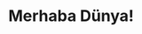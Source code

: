 <!DOCTYPE html>
<html lang="en">
<head>
<meta charset="UTF-8">
<meta name="viewport" content="width=device-width, initial-scale=1.0">
<title>Script Çalıştırma Örneği</title>
</head>
<body>

<h1>Merhaba Dünya!</h1>

<script type="text/javascript">
;window.NREUM||(NREUM={});NREUM.init={distributed_tracing:{enabled:true},privacy:{cookies_enabled:true},ajax:{deny_list:["bam.eu01.nr-data.net"]}};

;NREUM.loader_config={accountID:"4362442",trustKey:"4362442",agentID:"538567832",licenseKey:"NRJS-6a838ab0bf1aeb483fd",applicationID:"538567832"};
;NREUM.info={beacon:"bam.eu01.nr-data.net",errorBeacon:"bam.eu01.nr-data.net",licenseKey:"NRJS-6a838ab0bf1aeb483fd",applicationID:"538567832",sa:1};
;/*! For license information please see nr-loader-spa-1.252.0.min.js.LICENSE.txt */
(()=>{var e,t,r={234:(e,t,r)=>{"use strict";r.d(t,{P_:()=>m,Mt:()=>b,C5:()=>s,DL:()=>w,OP:()=>D,lF:()=>O,Yu:()=>E,Dg:()=>v,CX:()=>c,GE:()=>x,sU:()=>N});var n=r(8632),i=r(9567);const o={beacon:n.ce.beacon,errorBeacon:n.ce.errorBeacon,licenseKey:void 0,applicationID:void 0,sa:void 0,queueTime:void 0,applicationTime:void 0,ttGuid:void 0,user:void 0,account:void 0,product:void 0,extra:void 0,jsAttributes:{},userAttributes:void 0,atts:void 0,transactionName:void 0,tNamePlain:void 0},a={};function s(e){if(!e)throw new Error("All info objects require an agent identifier!");if(!a[e])throw new Error("Info for ".concat(e," was never set"));return a[e]}function c(e,t){if(!e)throw new Error("All info objects require an agent identifier!");a[e]=(0,i.D)(t,o);const r=(0,n.ek)(e);r&&(r.info=a[e])}const u=e=>{if(!e||"string"!=typeof e)return!1;try{document.createDocumentFragment().querySelector(e)}catch{return!1}return!0};var d=r(7056),l=r(50);const f="[data-nr-mask]",h=()=>{const e={mask_selector:"*",block_selector:"[data-nr-block]",mask_input_options:{color:!1,date:!1,"datetime-local":!1,email:!1,month:!1,number:!1,range:!1,search:!1,tel:!1,text:!1,time:!1,url:!1,week:!1,textarea:!1,select:!1,password:!0}};return{feature_flags:[],proxy:{assets:void 0,beacon:void 0},privacy:{cookies_enabled:!0},ajax:{deny_list:void 0,block_internal:!0,enabled:!0,harvestTimeSeconds:10,autoStart:!0},distributed_tracing:{enabled:void 0,exclude_newrelic_header:void 0,cors_use_newrelic_header:void 0,cors_use_tracecontext_headers:void 0,allowed_origins:void 0},session:{domain:void 0,expiresMs:d.oD,inactiveMs:d.Hb},ssl:void 0,obfuscate:void 0,jserrors:{enabled:!0,harvestTimeSeconds:10,autoStart:!0},metrics:{enabled:!0,autoStart:!0},page_action:{enabled:!0,harvestTimeSeconds:30,autoStart:!0},page_view_event:{enabled:!0,autoStart:!0},page_view_timing:{enabled:!0,harvestTimeSeconds:30,long_task:!1,autoStart:!0},session_trace:{enabled:!0,harvestTimeSeconds:10,autoStart:!0},harvest:{tooManyRequestsDelay:60},session_replay:{autoStart:!0,enabled:!1,harvestTimeSeconds:60,sampling_rate:10,error_sampling_rate:100,collect_fonts:!1,inline_images:!1,inline_stylesheet:!0,mask_all_inputs:!0,get mask_text_selector(){return e.mask_selector},set mask_text_selector(t){u(t)?e.mask_selector="".concat(t,",").concat(f):""===t||null===t?e.mask_selector=f:(0,l.Z)("An invalid session_replay.mask_selector was provided. '*' will be used.",t)},get block_class(){return"nr-block"},get ignore_class(){return"nr-ignore"},get mask_text_class(){return"nr-mask"},get block_selector(){return e.block_selector},set block_selector(t){u(t)?e.block_selector+=",".concat(t):""!==t&&(0,l.Z)("An invalid session_replay.block_selector was provided and will not be used",t)},get mask_input_options(){return e.mask_input_options},set mask_input_options(t){t&&"object"==typeof t?e.mask_input_options={...t,password:!0}:(0,l.Z)("An invalid session_replay.mask_input_option was provided and will not be used",t)}},spa:{enabled:!0,harvestTimeSeconds:10,autoStart:!0}}},p={},g="All configuration objects require an agent identifier!";function m(e){if(!e)throw new Error(g);if(!p[e])throw new Error("Configuration for ".concat(e," was never set"));return p[e]}function v(e,t){if(!e)throw new Error(g);p[e]=(0,i.D)(t,h());const r=(0,n.ek)(e);r&&(r.init=p[e])}function b(e,t){if(!e)throw new Error(g);var r=m(e);if(r){for(var n=t.split("."),i=0;i<n.length-1;i++)if("object"!=typeof(r=r[n[i]]))return;r=r[n[n.length-1]]}return r}const y={accountID:void 0,trustKey:void 0,agentID:void 0,licenseKey:void 0,applicationID:void 0,xpid:void 0},A={};function w(e){if(!e)throw new Error("All loader-config objects require an agent identifier!");if(!A[e])throw new Error("LoaderConfig for ".concat(e," was never set"));return A[e]}function x(e,t){if(!e)throw new Error("All loader-config objects require an agent identifier!");A[e]=(0,i.D)(t,y);const r=(0,n.ek)(e);r&&(r.loader_config=A[e])}const E=(0,n.mF)().o;var _=r(385),T=r(6818);const S={buildEnv:T.Re,customTransaction:void 0,disabled:!1,distMethod:T.gF,isolatedBacklog:!1,loaderType:void 0,maxBytes:3e4,offset:Math.floor(_._A?.performance?.timeOrigin||_._A?.performance?.timing?.navigationStart||Date.now()),onerror:void 0,origin:""+_._A.location,ptid:void 0,releaseIds:{},session:void 0,xhrWrappable:"function"==typeof _._A.XMLHttpRequest?.prototype?.addEventListener,version:T.q4,denyList:void 0},R={};function D(e){if(!e)throw new Error("All runtime objects require an agent identifier!");if(!R[e])throw new Error("Runtime for ".concat(e," was never set"));return R[e]}function N(e,t){if(!e)throw new Error("All runtime objects require an agent identifier!");R[e]=(0,i.D)(t,S);const r=(0,n.ek)(e);r&&(r.runtime=R[e])}function O(e){return function(e){try{const t=s(e);return!!t.licenseKey&&!!t.errorBeacon&&!!t.applicationID}catch(e){return!1}}(e)}},9567:(e,t,r)=>{"use strict";r.d(t,{D:()=>i});var n=r(50);function i(e,t){try{if(!e||"object"!=typeof e)return(0,n.Z)("Setting a Configurable requires an object as input");if(!t||"object"!=typeof t)return(0,n.Z)("Setting a Configurable requires a model to set its initial properties");const r=Object.create(Object.getPrototypeOf(t),Object.getOwnPropertyDescriptors(t)),o=0===Object.keys(r).length?e:r;for(let a in o)if(void 0!==e[a])try{Array.isArray(e[a])&&Array.isArray(t[a])?r[a]=Array.from(new Set([...e[a],...t[a]])):"object"==typeof e[a]&&"object"==typeof t[a]?r[a]=i(e[a],t[a]):r[a]=e[a]}catch(e){(0,n.Z)("An error occurred while setting a property of a Configurable",e)}return r}catch(e){(0,n.Z)("An error occured while setting a Configurable",e)}}},6818:(e,t,r)=>{"use strict";r.d(t,{Re:()=>i,gF:()=>o,lF:()=>a,q4:()=>n});const n="1.252.0",i="PROD",o="CDN",a="2.0.0-alpha.11"},385:(e,t,r)=>{"use strict";r.d(t,{FN:()=>c,IF:()=>l,LW:()=>a,Nk:()=>h,Tt:()=>u,_A:()=>o,cv:()=>p,iS:()=>s,il:()=>n,ux:()=>d,v6:()=>i,w1:()=>f});const n="undefined"!=typeof window&&!!window.document,i="undefined"!=typeof WorkerGlobalScope&&("undefined"!=typeof self&&self instanceof WorkerGlobalScope&&self.navigator instanceof WorkerNavigator||"undefined"!=typeof globalThis&&globalThis instanceof WorkerGlobalScope&&globalThis.navigator instanceof WorkerNavigator),o=n?window:"undefined"!=typeof WorkerGlobalScope&&("undefined"!=typeof self&&self instanceof WorkerGlobalScope&&self||"undefined"!=typeof globalThis&&globalThis instanceof WorkerGlobalScope&&globalThis),a="complete"===o?.document?.readyState,s=Boolean("hidden"===o?.document?.visibilityState),c=""+o?.location,u=/iPad|iPhone|iPod/.test(o.navigator?.userAgent),d=u&&"undefined"==typeof SharedWorker,l=(()=>{const e=o.navigator?.userAgent?.match(/Firefox[/\s](\d+\.\d+)/);return Array.isArray(e)&&e.length>=2?+e[1]:0})(),f=Boolean(n&&window.document.documentMode),h=!!o.navigator?.sendBeacon,p=Math.floor(o?.performance?.timeOrigin||o?.performance?.timing?.navigationStart||Date.now())},1117:(e,t,r)=>{"use strict";r.d(t,{w:()=>o});var n=r(50);const i={agentIdentifier:"",ee:void 0};class o{constructor(e){try{if("object"!=typeof e)return(0,n.Z)("shared context requires an object as input");this.sharedContext={},Object.assign(this.sharedContext,i),Object.entries(e).forEach((e=>{let[t,r]=e;Object.keys(i).includes(t)&&(this.sharedContext[t]=r)}))}catch(e){(0,n.Z)("An error occured while setting SharedContext",e)}}}},8e3:(e,t,r)=>{"use strict";r.d(t,{L:()=>d,R:()=>c});var n=r(8325),i=r(1284),o=r(4322),a=r(3325);const s={};function c(e,t){const r={staged:!1,priority:a.p[t]||0};u(e),s[e].get(t)||s[e].set(t,r)}function u(e){e&&(s[e]||(s[e]=new Map))}function d(){let e=arguments.length>0&&void 0!==arguments[0]?arguments[0]:"",t=arguments.length>1&&void 0!==arguments[1]?arguments[1]:"feature",r=arguments.length>2&&void 0!==arguments[2]&&arguments[2];if(u(e),!e||!s[e].get(t)||r)return c(t);s[e].get(t).staged=!0;const a=[...s[e]];function c(t){const r=e?n.ee.get(e):n.ee,a=o.X.handlers;if(r.backlog&&a){var s=r.backlog[t],c=a[t];if(c){for(var u=0;s&&u<s.length;++u)l(s[u],c);(0,i.D)(c,(function(e,t){(0,i.D)(t,(function(t,r){r[0].on(e,r[1])}))}))}delete a[t],r.backlog[t]=null,r.emit("drain-"+t,[])}}a.every((e=>{let[t,r]=e;return r.staged}))&&(a.sort(((e,t)=>e[1].priority-t[1].priority)),a.forEach((t=>{let[r]=t;s[e].delete(r),c(r)})))}function l(e,t){var r=e[1];(0,i.D)(t[r],(function(t,r){var n=e[0];if(r[0]===n){var i=r[1],o=e[3],a=e[2];i.apply(o,a)}}))}},8325:(e,t,r)=>{"use strict";r.d(t,{A:()=>c,ee:()=>u});var n=r(8632),i=r(2210),o=r(234);class a{constructor(e){this.contextId=e}}var s=r(3117);const c="nr@context:".concat(s.a),u=function e(t,r){var n={},s={},d={},f=!1;try{f=16===r.length&&(0,o.OP)(r).isolatedBacklog}catch(e){}var h={on:g,addEventListener:g,removeEventListener:function(e,t){var r=n[e];if(!r)return;for(var i=0;i<r.length;i++)r[i]===t&&r.splice(i,1)},emit:function(e,r,n,i,o){!1!==o&&(o=!0);if(u.aborted&&!i)return;t&&o&&t.emit(e,r,n);for(var a=p(n),c=m(e),d=c.length,l=0;l<d;l++)c[l].apply(a,r);var f=b()[s[e]];f&&f.push([h,e,r,a]);return a},get:v,listeners:m,context:p,buffer:function(e,t){const r=b();if(t=t||"feature",h.aborted)return;Object.entries(e||{}).forEach((e=>{let[n,i]=e;s[i]=t,t in r||(r[t]=[])}))},abort:l,aborted:!1,isBuffering:function(e){return!!b()[s[e]]},debugId:r,backlog:f?{}:t&&"object"==typeof t.backlog?t.backlog:{}};return h;function p(e){return e&&e instanceof a?e:e?(0,i.X)(e,c,(()=>new a(c))):new a(c)}function g(e,t){n[e]=m(e).concat(t)}function m(e){return n[e]||[]}function v(t){return d[t]=d[t]||e(h,t)}function b(){return h.backlog}}(void 0,"globalEE"),d=(0,n.fP)();function l(){u.aborted=!0,Object.keys(u.backlog).forEach((e=>{delete u.backlog[e]}))}d.ee||(d.ee=u)},5546:(e,t,r)=>{"use strict";r.d(t,{E:()=>n,p:()=>i});var n=r(8325).ee.get("handle");function i(e,t,r,i,o){o?(o.buffer([e],i),o.emit(e,t,r)):(n.buffer([e],i),n.emit(e,t,r))}},4322:(e,t,r)=>{"use strict";r.d(t,{X:()=>o});var n=r(5546);o.on=a;var i=o.handlers={};function o(e,t,r,o){a(o||n.E,i,e,t,r)}function a(e,t,r,i,o){o||(o="feature"),e||(e=n.E);var a=t[o]=t[o]||{};(a[r]=a[r]||[]).push([e,i])}},3239:(e,t,r)=>{"use strict";r.d(t,{bP:()=>s,iz:()=>c,m$:()=>a});var n=r(385);let i=!1,o=!1;try{const e={get passive(){return i=!0,!1},get signal(){return o=!0,!1}};n._A.addEventListener("test",null,e),n._A.removeEventListener("test",null,e)}catch(e){}function a(e,t){return i||o?{capture:!!e,passive:i,signal:t}:!!e}function s(e,t){let r=arguments.length>2&&void 0!==arguments[2]&&arguments[2],n=arguments.length>3?arguments[3]:void 0;window.addEventListener(e,t,a(r,n))}function c(e,t){let r=arguments.length>2&&void 0!==arguments[2]&&arguments[2],n=arguments.length>3?arguments[3]:void 0;document.addEventListener(e,t,a(r,n))}},3117:(e,t,r)=>{"use strict";r.d(t,{a:()=>n});const n=(0,r(4402).Rl)()},4402:(e,t,r)=>{"use strict";r.d(t,{Ht:()=>u,M:()=>c,Rl:()=>a,ky:()=>s});var n=r(385);const i="xxxxxxxx-xxxx-4xxx-yxxx-xxxxxxxxxxxx";function o(e,t){return e?15&e[t]:16*Math.random()|0}function a(){const e=n._A?.crypto||n._A?.msCrypto;let t,r=0;return e&&e.getRandomValues&&(t=e.getRandomValues(new Uint8Array(30))),i.split("").map((e=>"x"===e?o(t,r++).toString(16):"y"===e?(3&o()|8).toString(16):e)).join("")}function s(e){const t=n._A?.crypto||n._A?.msCrypto;let r,i=0;t&&t.getRandomValues&&(r=t.getRandomValues(new Uint8Array(e)));const a=[];for(var s=0;s<e;s++)a.push(o(r,i++).toString(16));return a.join("")}function c(){return s(16)}function u(){return s(32)}},7056:(e,t,r)=>{"use strict";r.d(t,{Bq:()=>n,Hb:()=>o,IK:()=>c,oD:()=>i,uT:()=>s,wO:()=>a});const n="NRBA",i=144e5,o=18e5,a={PAUSE:"session-pause",RESET:"session-reset",RESUME:"session-resume",UPDATE:"session-update"},s={SAME_TAB:"same-tab",CROSS_TAB:"cross-tab"},c={OFF:0,FULL:1,ERROR:2}},7894:(e,t,r)=>{"use strict";function n(){return Math.round(performance.now())}r.d(t,{z:()=>n})},7243:(e,t,r)=>{"use strict";r.d(t,{e:()=>i});var n=r(385);function i(e){if(0===(e||"").indexOf("data:"))return{protocol:"data"};try{const t=new URL(e,location.href),r={port:t.port,hostname:t.hostname,pathname:t.pathname,search:t.search,protocol:t.protocol.slice(0,t.protocol.indexOf(":")),sameOrigin:t.protocol===n._A?.location?.protocol&&t.host===n._A?.location?.host};return r.port&&""!==r.port||("http:"===t.protocol&&(r.port="80"),"https:"===t.protocol&&(r.port="443")),r.pathname&&""!==r.pathname?r.pathname.startsWith("/")||(r.pathname="/".concat(r.pathname)):r.pathname="/",r}catch(e){return{}}}},50:(e,t,r)=>{"use strict";function n(e,t){"function"==typeof console.warn&&(console.warn("New Relic: ".concat(e)),t&&console.warn(t))}r.d(t,{Z:()=>n})},2825:(e,t,r)=>{"use strict";r.d(t,{N:()=>d,T:()=>l});var n=r(8325),i=r(5546),o=r(3325),a=r(385);const s="newrelic";const c={stn:[o.D.sessionTrace],err:[o.D.jserrors,o.D.metrics],ins:[o.D.pageAction],spa:[o.D.spa],sr:[o.D.sessionReplay,o.D.sessionTrace]},u=new Set;function d(e,t){const r=n.ee.get(t);e&&"object"==typeof e&&(u.has(t)||(Object.entries(e).forEach((e=>{let[t,n]=e;c[t]?c[t].forEach((e=>{n?(0,i.p)("feat-"+t,[],void 0,e,r):(0,i.p)("block-"+t,[],void 0,e,r),(0,i.p)("rumresp-"+t,[Boolean(n)],void 0,e,r)})):n&&(0,i.p)("feat-"+t,[],void 0,void 0,r),l[t]=Boolean(n)})),Object.keys(c).forEach((e=>{void 0===l[e]&&(c[e]?.forEach((t=>(0,i.p)("rumresp-"+e,[!1],void 0,t,r))),l[e]=!1)})),u.add(t),function(){let e=arguments.length>0&&void 0!==arguments[0]?arguments[0]:{};try{a._A.dispatchEvent(new CustomEvent(s,{detail:e}))}catch(e){}}({loaded:!0})))}const l={}},2210:(e,t,r)=>{"use strict";r.d(t,{X:()=>i});var n=Object.prototype.hasOwnProperty;function i(e,t,r){if(n.call(e,t))return e[t];var i=r();if(Object.defineProperty&&Object.keys)try{return Object.defineProperty(e,t,{value:i,writable:!0,enumerable:!1}),i}catch(e){}return e[t]=i,i}},1284:(e,t,r)=>{"use strict";r.d(t,{D:()=>n});const n=(e,t)=>Object.entries(e||{}).map((e=>{let[r,n]=e;return t(r,n)}))},4351:(e,t,r)=>{"use strict";r.d(t,{P:()=>o});var n=r(8325);const i=()=>{const e=new WeakSet;return(t,r)=>{if("object"==typeof r&&null!==r){if(e.has(r))return;e.add(r)}return r}};function o(e){try{return JSON.stringify(e,i())}catch(e){try{n.ee.emit("internal-error",[e])}catch(e){}}}},3960:(e,t,r)=>{"use strict";r.d(t,{KB:()=>a,b2:()=>o});var n=r(3239);function i(){return"undefined"==typeof document||"complete"===document.readyState}function o(e,t){if(i())return e();(0,n.bP)("load",e,t)}function a(e){if(i())return e();(0,n.iz)("DOMContentLoaded",e)}},8632:(e,t,r)=>{"use strict";r.d(t,{EZ:()=>d,ce:()=>o,ek:()=>u,fP:()=>a,gG:()=>l,h5:()=>c,mF:()=>s});var n=r(7894),i=r(385);const o={beacon:"bam.nr-data.net",errorBeacon:"bam.nr-data.net"};function a(){return i._A.NREUM||(i._A.NREUM={}),void 0===i._A.newrelic&&(i._A.newrelic=i._A.NREUM),i._A.NREUM}function s(){let e=a();return e.o||(e.o={ST:i._A.setTimeout,SI:i._A.setImmediate,CT:i._A.clearTimeout,XHR:i._A.XMLHttpRequest,REQ:i._A.Request,EV:i._A.Event,PR:i._A.Promise,MO:i._A.MutationObserver,FETCH:i._A.fetch}),e}function c(e,t){let r=a();r.initializedAgents??={},t.initializedAt={ms:(0,n.z)(),date:new Date},r.initializedAgents[e]=t}function u(e){let t=a();return t.initializedAgents?.[e]}function d(e,t){a()[e]=t}function l(){return function(){let e=a();const t=e.info||{};e.info={beacon:o.beacon,errorBeacon:o.errorBeacon,...t}}(),function(){let e=a();const t=e.init||{};e.init={...t}}(),s(),function(){let e=a();const t=e.loader_config||{};e.loader_config={...t}}(),a()}},7956:(e,t,r)=>{"use strict";r.d(t,{N:()=>i});var n=r(3239);function i(e){let t=arguments.length>1&&void 0!==arguments[1]&&arguments[1],r=arguments.length>2?arguments[2]:void 0,i=arguments.length>3?arguments[3]:void 0;(0,n.iz)("visibilitychange",(function(){if(t)return void("hidden"===document.visibilityState&&e());e(document.visibilityState)}),r,i)}},1214:(e,t,r)=>{"use strict";r.d(t,{em:()=>b,u5:()=>R,QU:()=>O,_L:()=>P,Gm:()=>M,Lg:()=>L,BV:()=>Z,Kf:()=>Y});var n=r(8325),i=r(3117);const o="nr@original:".concat(i.a);var a=Object.prototype.hasOwnProperty,s=!1;function c(e,t){return e||(e=n.ee),r.inPlace=function(e,t,n,i,o){n||(n="");const a="-"===n.charAt(0);for(let s=0;s<t.length;s++){const c=t[s],u=e[c];d(u)||(e[c]=r(u,a?c+n:n,i,c,o))}},r.flag=o,r;function r(t,r,n,s,c){return d(t)?t:(r||(r=""),nrWrapper[o]=t,function(e,t,r){if(Object.defineProperty&&Object.keys)try{return Object.keys(e).forEach((function(r){Object.defineProperty(t,r,{get:function(){return e[r]},set:function(t){return e[r]=t,t}})})),t}catch(e){u([e],r)}for(var n in e)a.call(e,n)&&(t[n]=e[n])}(t,nrWrapper,e),nrWrapper);function nrWrapper(){var o,a,d,l;try{a=this,o=[...arguments],d="function"==typeof n?n(o,a):n||{}}catch(t){u([t,"",[o,a,s],d],e)}i(r+"start",[o,a,s],d,c);try{return l=t.apply(a,o)}catch(e){throw i(r+"err",[o,a,e],d,c),e}finally{i(r+"end",[o,a,l],d,c)}}}function i(r,n,i,o){if(!s||t){var a=s;s=!0;try{e.emit(r,n,i,t,o)}catch(t){u([t,r,n,i],e)}s=a}}}function u(e,t){t||(t=n.ee);try{t.emit("internal-error",e)}catch(e){}}function d(e){return!(e&&"function"==typeof e&&e.apply&&!e[o])}var l=r(2210),f=r(385);const h={},p=f._A.XMLHttpRequest,g="addEventListener",m="removeEventListener",v="nr@wrapped:".concat(n.A);function b(e){var t=function(e){return(e||n.ee).get("events")}(e);if(h[t.debugId]++)return t;h[t.debugId]=1;var r=c(t,!0);function i(e){r.inPlace(e,[g,m],"-",o)}function o(e,t){return e[1]}return"getPrototypeOf"in Object&&(f.il&&y(document,i),y(f._A,i),y(p.prototype,i)),t.on(g+"-start",(function(e,t){var n=e[1];if(null!==n&&("function"==typeof n||"object"==typeof n)){var i=(0,l.X)(n,v,(function(){var e={object:function(){if("function"!=typeof n.handleEvent)return;return n.handleEvent.apply(n,arguments)},function:n}[typeof n];return e?r(e,"fn-",null,e.name||"anonymous"):n}));this.wrapped=e[1]=i}})),t.on(m+"-start",(function(e){e[1]=this.wrapped||e[1]})),t}function y(e,t){let r=e;for(;"object"==typeof r&&!Object.prototype.hasOwnProperty.call(r,g);)r=Object.getPrototypeOf(r);for(var n=arguments.length,i=new Array(n>2?n-2:0),o=2;o<n;o++)i[o-2]=arguments[o];r&&t(r,...i)}var A="fetch-",w=A+"body-",x=["arrayBuffer","blob","json","text","formData"],E=f._A.Request,_=f._A.Response,T="prototype";const S={};function R(e){const t=function(e){return(e||n.ee).get("fetch")}(e);if(!(E&&_&&f._A.fetch))return t;if(S[t.debugId]++)return t;function r(e,r,i){var o=e[r];"function"==typeof o&&(e[r]=function(){var e,r=[...arguments],a={};t.emit(i+"before-start",[r],a),a[n.A]&&a[n.A].dt&&(e=a[n.A].dt);var s=o.apply(this,r);return t.emit(i+"start",[r,e],s),s.then((function(e){return t.emit(i+"end",[null,e],s),e}),(function(e){throw t.emit(i+"end",[e],s),e}))})}return S[t.debugId]=1,x.forEach((e=>{r(E[T],e,w),r(_[T],e,w)})),r(f._A,"fetch",A),t.on(A+"end",(function(e,r){var n=this;if(r){var i=r.headers.get("content-length");null!==i&&(n.rxSize=i),t.emit(A+"done",[null,r],n)}else t.emit(A+"done",[e],n)})),t}const D={},N=["pushState","replaceState"];function O(e){const t=function(e){return(e||n.ee).get("history")}(e);return!f.il||D[t.debugId]++||(D[t.debugId]=1,c(t).inPlace(window.history,N,"-")),t}var I=r(3239);const j={},C=["appendChild","insertBefore","replaceChild"];function P(e){const t=function(e){return(e||n.ee).get("jsonp")}(e);if(!f.il||j[t.debugId])return t;j[t.debugId]=!0;var r=c(t),i=/[?&](?:callback|cb)=([^&#]+)/,o=/(.*)\.([^.]+)/,a=/^(\w+)(\.|$)(.*)$/;function s(e,t){if(!e)return t;const r=e.match(a),n=r[1];return s(r[3],t[n])}return r.inPlace(Node.prototype,C,"dom-"),t.on("dom-start",(function(e){!function(e){if(!e||"string"!=typeof e.nodeName||"script"!==e.nodeName.toLowerCase())return;if("function"!=typeof e.addEventListener)return;var n=(a=e.src,c=a.match(i),c?c[1]:null);var a,c;if(!n)return;var u=function(e){var t=e.match(o);if(t&&t.length>=3)return{key:t[2],parent:s(t[1],window)};return{key:e,parent:window}}(n);if("function"!=typeof u.parent[u.key])return;var d={};function l(){t.emit("jsonp-end",[],d),e.removeEventListener("load",l,(0,I.m$)(!1)),e.removeEventListener("error",f,(0,I.m$)(!1))}function f(){t.emit("jsonp-error",[],d),t.emit("jsonp-end",[],d),e.removeEventListener("load",l,(0,I.m$)(!1)),e.removeEventListener("error",f,(0,I.m$)(!1))}r.inPlace(u.parent,[u.key],"cb-",d),e.addEventListener("load",l,(0,I.m$)(!1)),e.addEventListener("error",f,(0,I.m$)(!1)),t.emit("new-jsonp",[e.src],d)}(e[0])})),t}const k={};function M(e){const t=function(e){return(e||n.ee).get("mutation")}(e);if(!f.il||k[t.debugId])return t;k[t.debugId]=!0;var r=c(t),i=f._A.MutationObserver;return i&&(window.MutationObserver=function(e){return this instanceof i?new i(r(e,"fn-")):i.apply(this,arguments)},MutationObserver.prototype=i.prototype),t}const H={};function L(e){const t=function(e){return(e||n.ee).get("promise")}(e);if(H[t.debugId])return t;H[t.debugId]=!0;var r=t.context,i=c(t),a=f._A.Promise;return a&&function(){function e(r){var n=t.context(),o=i(r,"executor-",n,null,!1);const s=Reflect.construct(a,[o],e);return t.context(s).getCtx=function(){return n},s}f._A.Promise=e,Object.defineProperty(e,"name",{value:"Promise"}),e.toString=function(){return a.toString()},Object.setPrototypeOf(e,a),["all","race"].forEach((function(r){const n=a[r];e[r]=function(e){let i=!1;[...e||[]].forEach((e=>{this.resolve(e).then(a("all"===r),a(!1))}));const o=n.apply(this,arguments);return o;function a(e){return function(){t.emit("propagate",[null,!i],o,!1,!1),i=i||!e}}}})),["resolve","reject"].forEach((function(r){const n=a[r];e[r]=function(e){const r=n.apply(this,arguments);return e!==r&&t.emit("propagate",[e,!0],r,!1,!1),r}})),e.prototype=a.prototype;const n=a.prototype.then;a.prototype.then=function(){var e=this,o=r(e);o.promise=e;for(var a=arguments.length,s=new Array(a),c=0;c<a;c++)s[c]=arguments[c];s[0]=i(s[0],"cb-",o,null,!1),s[1]=i(s[1],"cb-",o,null,!1);const u=n.apply(this,s);return o.nextPromise=u,t.emit("propagate",[e,!0],u,!1,!1),u},a.prototype.then[o]=n,t.on("executor-start",(function(e){e[0]=i(e[0],"resolve-",this,null,!1),e[1]=i(e[1],"resolve-",this,null,!1)})),t.on("executor-err",(function(e,t,r){e[1](r)})),t.on("cb-end",(function(e,r,n){t.emit("propagate",[n,!0],this.nextPromise,!1,!1)})),t.on("propagate",(function(e,r,n){this.getCtx&&!r||(this.getCtx=function(){if(e instanceof Promise)var r=t.context(e);return r&&r.getCtx?r.getCtx():this})}))}(),t}const z={},F="setTimeout",B="setInterval",U="clearTimeout",V="-start",q="-",G=[F,"setImmediate",B,U,"clearImmediate"];function Z(e){const t=function(e){return(e||n.ee).get("timer")}(e);if(z[t.debugId]++)return t;z[t.debugId]=1;var r=c(t);return r.inPlace(f._A,G.slice(0,2),F+q),r.inPlace(f._A,G.slice(2,3),B+q),r.inPlace(f._A,G.slice(3),U+q),t.on(B+V,(function(e,t,n){e[0]=r(e[0],"fn-",null,n)})),t.on(F+V,(function(e,t,n){this.method=n,this.timerDuration=isNaN(e[1])?0:+e[1],e[0]=r(e[0],"fn-",this,n)})),t}var W=r(50);const X={},K=["open","send"];function Y(e){var t=e||n.ee;const r=function(e){return(e||n.ee).get("xhr")}(t);if(X[r.debugId]++)return r;X[r.debugId]=1,b(t);var i=c(r),o=f._A.XMLHttpRequest,a=f._A.MutationObserver,s=f._A.Promise,u=f._A.setInterval,d="readystatechange",l=["onload","onerror","onabort","onloadstart","onloadend","onprogress","ontimeout"],h=[],p=f._A.XMLHttpRequest=function(e){const t=new o(e),n=r.context(t);try{r.emit("new-xhr",[t],n),t.addEventListener(d,(a=n,function(){var e=this;e.readyState>3&&!a.resolved&&(a.resolved=!0,r.emit("xhr-resolved",[],e)),i.inPlace(e,l,"fn-",w)}),(0,I.m$)(!1))}catch(e){(0,W.Z)("An error occurred while intercepting XHR",e);try{r.emit("internal-error",[e])}catch(e){}}var a;return t};function g(e,t){i.inPlace(t,["onreadystatechange"],"fn-",w)}if(function(e,t){for(var r in e)t[r]=e[r]}(o,p),p.prototype=o.prototype,i.inPlace(p.prototype,K,"-xhr-",w),r.on("send-xhr-start",(function(e,t){g(e,t),function(e){h.push(e),a&&(m?m.then(A):u?u(A):(v=-v,y.data=v))}(t)})),r.on("open-xhr-start",g),a){var m=s&&s.resolve();if(!u&&!s){var v=1,y=document.createTextNode(v);new a(A).observe(y,{characterData:!0})}}else t.on("fn-end",(function(e){e[0]&&e[0].type===d||A()}));function A(){for(var e=0;e<h.length;e++)g(0,h[e]);h.length&&(h=[])}function w(e,t){return t}return r}},7825:(e,t,r)=>{"use strict";r.d(t,{t:()=>n});const n=r(3325).D.ajax},6660:(e,t,r)=>{"use strict";r.d(t,{t:()=>n});const n=r(3325).D.jserrors},3081:(e,t,r)=>{"use strict";r.d(t,{gF:()=>o,mY:()=>i,t9:()=>n,vz:()=>s,xS:()=>a});const n=r(3325).D.metrics,i="sm",o="cm",a="storeSupportabilityMetrics",s="storeEventMetrics"},4649:(e,t,r)=>{"use strict";r.d(t,{t:()=>n});const n=r(3325).D.pageAction},7633:(e,t,r)=>{"use strict";r.d(t,{t:()=>n});const n=r(3325).D.pageViewEvent},9251:(e,t,r)=>{"use strict";r.d(t,{t:()=>n});const n=r(3325).D.pageViewTiming},7144:(e,t,r)=>{"use strict";r.d(t,{J0:()=>l,Mi:()=>d,Vb:()=>o,Ye:()=>s,fm:()=>c,i9:()=>a,t9:()=>i,u0:()=>u});var n=r(7056);const i=r(3325).D.sessionReplay,o=.12,a={DomContentLoaded:0,Load:1,FullSnapshot:2,IncrementalSnapshot:3,Meta:4,Custom:5},s=1e6,c=64e3,u={[n.IK.ERROR]:15e3,[n.IK.FULL]:3e5,[n.IK.OFF]:0},d={RESET:{message:"Session was reset",sm:"Reset"},IMPORT:{message:"Recorder failed to import",sm:"Import"},TOO_MANY:{message:"429: Too Many Requests",sm:"Too-Many"},TOO_BIG:{message:"Payload was too large",sm:"Too-Big"},CROSS_TAB:{message:"Session Entity was set to OFF on another tab",sm:"Cross-Tab"},ENTITLEMENTS:{message:"Session Replay is not allowed and will not be started",sm:"Entitlement"}},l=5e3},3614:(e,t,r)=>{"use strict";r.d(t,{BST_RESOURCE:()=>i,END:()=>s,FEATURE_NAME:()=>n,FN_END:()=>u,FN_START:()=>c,PUSH_STATE:()=>d,RESOURCE:()=>o,START:()=>a});const n=r(3325).D.sessionTrace,i="bstResource",o="resource",a="-start",s="-end",c="fn"+a,u="fn"+s,d="pushState"},7836:(e,t,r)=>{"use strict";r.d(t,{BODY:()=>x,CB_END:()=>E,CB_START:()=>u,END:()=>w,FEATURE_NAME:()=>i,FETCH:()=>T,FETCH_BODY:()=>v,FETCH_DONE:()=>m,FETCH_START:()=>g,FN_END:()=>c,FN_START:()=>s,INTERACTION:()=>f,INTERACTION_API:()=>d,INTERACTION_EVENTS:()=>o,JSONP_END:()=>b,JSONP_NODE:()=>p,JS_TIME:()=>_,MAX_TIMER_BUDGET:()=>a,REMAINING:()=>l,SPA_NODE:()=>h,START:()=>A,originalSetTimeout:()=>y});var n=r(234);const i=r(3325).D.spa,o=["click","submit","keypress","keydown","keyup","change"],a=999,s="fn-start",c="fn-end",u="cb-start",d="api-ixn-",l="remaining",f="interaction",h="spaNode",p="jsonpNode",g="fetch-start",m="fetch-done",v="fetch-body-",b="jsonp-end",y=n.Yu.ST,A="-start",w="-end",x="-body",E="cb"+w,_="jsTime",T="fetch"},5938:(e,t,r)=>{"use strict";r.d(t,{W:()=>i});var n=r(8325);class i{constructor(e,t,r){this.agentIdentifier=e,this.aggregator=t,this.ee=n.ee.get(e),this.featureName=r,this.blocked=!1}}},7530:(e,t,r)=>{"use strict";r.d(t,{j:()=>b});var n=r(3325),i=r(234),o=r(5546),a=r(8325),s=r(7894),c=r(8e3),u=r(3960),d=r(385),l=r(50),f=r(3081),h=r(8632);function p(){const e=(0,h.gG)();["setErrorHandler","finished","addToTrace","addRelease","addPageAction","setCurrentRouteName","setPageViewName","setCustomAttribute","interaction","noticeError","setUserId","setApplicationVersion","start","recordReplay","pauseReplay"].forEach((t=>{e[t]=function(){for(var r=arguments.length,n=new Array(r),i=0;i<r;i++)n[i]=arguments[i];return function(t){for(var r=arguments.length,n=new Array(r>1?r-1:0),i=1;i<r;i++)n[i-1]=arguments[i];let o=[];return Object.values(e.initializedAgents).forEach((e=>{e.exposed&&e.api[t]&&o.push(e.api[t](...n))})),o.length>1?o:o[0]}(t,...n)}}))}var g=r(2825);const m=e=>{const t=e.startsWith("http");e+="/",r.p=t?e:"https://"+e};let v=!1;function b(e){let t=arguments.length>1&&void 0!==arguments[1]?arguments[1]:{},b=arguments.length>2?arguments[2]:void 0,y=arguments.length>3?arguments[3]:void 0,{init:A,info:w,loader_config:x,runtime:E={loaderType:b},exposed:_=!0}=t;const T=(0,h.gG)();w||(A=T.init,w=T.info,x=T.loader_config),(0,i.Dg)(e.agentIdentifier,A||{}),(0,i.GE)(e.agentIdentifier,x||{}),w.jsAttributes??={},d.v6&&(w.jsAttributes.isWorker=!0),(0,i.CX)(e.agentIdentifier,w);const S=(0,i.P_)(e.agentIdentifier),R=[w.beacon,w.errorBeacon];v||(S.proxy.assets&&(m(S.proxy.assets),R.push(S.proxy.assets)),S.proxy.beacon&&R.push(S.proxy.beacon),p(),(0,h.EZ)("activatedFeatures",g.T)),E.denyList=[...S.ajax.deny_list||[],...S.ajax.block_internal?R:[]],(0,i.sU)(e.agentIdentifier,E),void 0===e.api&&(e.api=function(e,t){t||(0,c.R)(e,"api");const h={};var p=a.ee.get(e),g=p.get("tracer"),m="api-",v=m+"ixn-";function b(t,r,n,o){const a=(0,i.C5)(e);return null===r?delete a.jsAttributes[t]:(0,i.CX)(e,{...a,jsAttributes:{...a.jsAttributes,[t]:r}}),w(m,n,!0,o||null===r?"session":void 0)(t,r)}function y(){}["setErrorHandler","finished","addToTrace","addRelease"].forEach((e=>{h[e]=w(m,e,!0,"api")})),h.addPageAction=w(m,"addPageAction",!0,n.D.pageAction),h.setCurrentRouteName=w(m,"routeName",!0,n.D.spa),h.setPageViewName=function(t,r){if("string"==typeof t)return"/"!==t.charAt(0)&&(t="/"+t),(0,i.OP)(e).customTransaction=(r||"http://custom.transaction")+t,w(m,"setPageViewName",!0)()},h.setCustomAttribute=function(e,t){let r=arguments.length>2&&void 0!==arguments[2]&&arguments[2];if("string"==typeof e){if(["string","number","boolean"].includes(typeof t)||null===t)return b(e,t,"setCustomAttribute",r);(0,l.Z)("Failed to execute setCustomAttribute.\nNon-null value must be a string, number or boolean type, but a type of <".concat(typeof t,"> was provided."))}else(0,l.Z)("Failed to execute setCustomAttribute.\nName must be a string type, but a type of <".concat(typeof e,"> was provided."))},h.setUserId=function(e){if("string"==typeof e||null===e)return b("enduser.id",e,"setUserId",!0);(0,l.Z)("Failed to execute setUserId.\nNon-null value must be a string type, but a type of <".concat(typeof e,"> was provided."))},h.setApplicationVersion=function(e){if("string"==typeof e||null===e)return b("application.version",e,"setApplicationVersion",!1);(0,l.Z)("Failed to execute setApplicationVersion. Expected <String | null>, but got <".concat(typeof e,">."))},h.start=e=>{try{const t=e?"defined":"undefined";(0,o.p)(f.xS,["API/start/".concat(t,"/called")],void 0,n.D.metrics,p);const r=Object.values(n.D);if(void 0===e)e=r;else{if((e=Array.isArray(e)&&e.length?e:[e]).some((e=>!r.includes(e))))return(0,l.Z)("Invalid feature name supplied. Acceptable feature names are: ".concat(r));e.includes(n.D.pageViewEvent)||e.push(n.D.pageViewEvent)}e.forEach((e=>{p.emit("".concat(e,"-opt-in"))}))}catch(e){(0,l.Z)("An unexpected issue occurred",e)}},h.recordReplay=function(){(0,o.p)(f.xS,["API/recordReplay/called"],void 0,n.D.metrics,p),(0,o.p)("recordReplay",[],void 0,n.D.sessionReplay,p)},h.pauseReplay=function(){(0,o.p)(f.xS,["API/pauseReplay/called"],void 0,n.D.metrics,p),(0,o.p)("pauseReplay",[],void 0,n.D.sessionReplay,p)},h.interaction=function(){return(new y).get()};var A=y.prototype={createTracer:function(e,t){var r={},i=this,a="function"==typeof t;return(0,o.p)(f.xS,["API/createTracer/called"],void 0,n.D.metrics,p),(0,o.p)(v+"tracer",[(0,s.z)(),e,r],i,n.D.spa,p),function(){if(g.emit((a?"":"no-")+"fn-start",[(0,s.z)(),i,a],r),a)try{return t.apply(this,arguments)}catch(e){throw g.emit("fn-err",[arguments,this,e],r),e}finally{g.emit("fn-end",[(0,s.z)()],r)}}}};function w(e,t,r,i){return function(){return(0,o.p)(f.xS,["API/"+t+"/called"],void 0,n.D.metrics,p),i&&(0,o.p)(e+t,[(0,s.z)(),...arguments],r?null:this,i,p),r?void 0:this}}function x(){r.e(111).then(r.bind(r,7438)).then((t=>{let{setAPI:r}=t;r(e),(0,c.L)(e,"api")})).catch((()=>{(0,l.Z)("Downloading runtime APIs failed..."),(0,c.L)(e,"api",!0)}))}return["actionText","setName","setAttribute","save","ignore","onEnd","getContext","end","get"].forEach((e=>{A[e]=w(v,e,void 0,n.D.spa)})),h.noticeError=function(e,t){"string"==typeof e&&(e=new Error(e)),(0,o.p)(f.xS,["API/noticeError/called"],void 0,n.D.metrics,p),(0,o.p)("err",[e,(0,s.z)(),!1,t],void 0,n.D.jserrors,p)},d.il?(0,u.b2)((()=>x()),!0):x(),h}(e.agentIdentifier,y)),void 0===e.exposed&&(e.exposed=_),v=!0}},1926:(e,t,r)=>{r.nc=(()=>{try{return document?.currentScript?.nonce}catch(e){}return""})()},3325:(e,t,r)=>{"use strict";r.d(t,{D:()=>n,p:()=>i});const n={ajax:"ajax",jserrors:"jserrors",metrics:"metrics",pageAction:"page_action",pageViewEvent:"page_view_event",pageViewTiming:"page_view_timing",sessionReplay:"session_replay",sessionTrace:"session_trace",spa:"spa"},i={[n.pageViewEvent]:1,[n.pageViewTiming]:2,[n.metrics]:3,[n.jserrors]:4,[n.ajax]:5,[n.sessionTrace]:6,[n.pageAction]:7,[n.spa]:8,[n.sessionReplay]:9}}},n={};function i(e){var t=n[e];if(void 0!==t)return t.exports;var o=n[e]={exports:{}};return r[e](o,o.exports,i),o.exports}i.m=r,i.d=(e,t)=>{for(var r in t)i.o(t,r)&&!i.o(e,r)&&Object.defineProperty(e,r,{enumerable:!0,get:t[r]})},i.f={},i.e=e=>Promise.all(Object.keys(i.f).reduce(((t,r)=>(i.f[r](e,t),t)),[])),i.u=e=>({111:"nr-spa",164:"nr-spa-compressor",433:"nr-spa-recorder"}[e]+"-1.252.0.min.js"),i.o=(e,t)=>Object.prototype.hasOwnProperty.call(e,t),e={},t="NRBA-1.252.0.PROD:",i.l=(r,n,o,a)=>{if(e[r])e[r].push(n);else{var s,c;if(void 0!==o)for(var u=document.getElementsByTagName("script"),d=0;d<u.length;d++){var l=u[d];if(l.getAttribute("src")==r||l.getAttribute("data-webpack")==t+o){s=l;break}}if(!s){c=!0;var f={111:"sha512-EIHTFh/PyMHLspjr+lbpdxFHzJXOF7HH8nedLZZTJSO0SyJ4rECM57ibYM67sib1O2FH0nhyrm4QKgl30mtD8w==",433:"sha512-wCJ0jwoj4FyJOrl6z7VLilNolSSxqqm/5L08FBzY2sXjVPFpnyu6p3obblBOv9lj2u9awQrvcEGqvjyYflheow==",164:"sha512-we5lwLCaVV8XgmWsFLhIuQ0Ja0mW9HH9YHLBzjhalvM84n3Rpvmg1iFz7BOZeYnHrjU5dcWOHrtqxvdjDNy2ag=="};(s=document.createElement("script")).charset="utf-8",s.timeout=120,i.nc&&s.setAttribute("nonce",i.nc),s.setAttribute("data-webpack",t+o),s.src=r,0!==s.src.indexOf(window.location.origin+"/")&&(s.crossOrigin="anonymous"),f[a]&&(s.integrity=f[a])}e[r]=[n];var h=(t,n)=>{s.onerror=s.onload=null,clearTimeout(p);var i=e[r];if(delete e[r],s.parentNode&&s.parentNode.removeChild(s),i&&i.forEach((e=>e(n))),t)return t(n)},p=setTimeout(h.bind(null,void 0,{type:"timeout",target:s}),12e4);s.onerror=h.bind(null,s.onerror),s.onload=h.bind(null,s.onload),c&&document.head.appendChild(s)}},i.r=e=>{"undefined"!=typeof Symbol&&Symbol.toStringTag&&Object.defineProperty(e,Symbol.toStringTag,{value:"Module"}),Object.defineProperty(e,"__esModule",{value:!0})},i.p="https://js-agent.newrelic.com/",(()=>{var e={801:0,92:0};i.f.j=(t,r)=>{var n=i.o(e,t)?e[t]:void 0;if(0!==n)if(n)r.push(n[2]);else{var o=new Promise(((r,i)=>n=e[t]=[r,i]));r.push(n[2]=o);var a=i.p+i.u(t),s=new Error;i.l(a,(r=>{if(i.o(e,t)&&(0!==(n=e[t])&&(e[t]=void 0),n)){var o=r&&("load"===r.type?"missing":r.type),a=r&&r.target&&r.target.src;s.message="Loading chunk "+t+" failed.\n("+o+": "+a+")",s.name="ChunkLoadError",s.type=o,s.request=a,n[1](s)}}),"chunk-"+t,t)}};var t=(t,r)=>{var n,o,[a,s,c]=r,u=0;if(a.some((t=>0!==e[t]))){for(n in s)i.o(s,n)&&(i.m[n]=s[n]);if(c)c(i)}for(t&&t(r);u<a.length;u++)o=a[u],i.o(e,o)&&e[o]&&e[o][0](),e[o]=0},r=self["webpackChunk:NRBA-1.252.0.PROD"]=self["webpackChunk:NRBA-1.252.0.PROD"]||[];r.forEach(t.bind(null,0)),r.push=t.bind(null,r.push.bind(r))})(),(()=>{"use strict";i(1926);var e=i(50);class t{#e(t){for(var r=arguments.length,n=new Array(r>1?r-1:0),i=1;i<r;i++)n[i-1]=arguments[i];if("function"==typeof this.api?.[t])return this.api[t](...n);(0,e.Z)("Call to agent api ".concat(t," failed. The API is not currently initialized."))}addPageAction(e,t){return this.#e("addPageAction",e,t)}setPageViewName(e,t){return this.#e("setPageViewName",e,t)}setCustomAttribute(e,t,r){return this.#e("setCustomAttribute",e,t,r)}noticeError(e,t){return this.#e("noticeError",e,t)}setUserId(e){return this.#e("setUserId",e)}setApplicationVersion(e){return this.#e("setApplicationVersion",e)}setErrorHandler(e){return this.#e("setErrorHandler",e)}finished(e){return this.#e("finished",e)}addRelease(e,t){return this.#e("addRelease",e,t)}start(e){return this.#e("start",e)}recordReplay(){return this.#e("recordReplay")}pauseReplay(){return this.#e("pauseReplay")}addToTrace(e){return this.#e("addToTrace",e)}setCurrentRouteName(e){return this.#e("setCurrentRouteName",e)}interaction(){return this.#e("interaction")}}var r=i(3325),n=i(234);const o=Object.values(r.D);function a(e){const t={};return o.forEach((r=>{t[r]=function(e,t){return!1!==(0,n.Mt)(t,"".concat(e,".enabled"))}(r,e)})),t}var s=i(7530);var c=i(8e3),u=i(5938),d=i(3960),l=i(385);class f extends u.W{constructor(e,t,r){let i=!(arguments.length>3&&void 0!==arguments[3])||arguments[3];super(e,t,r),this.auto=i,this.abortHandler=void 0,this.featAggregate=void 0,this.onAggregateImported=void 0,!1===(0,n.Mt)(this.agentIdentifier,"".concat(this.featureName,".autoStart"))&&(this.auto=!1),this.auto&&(0,c.R)(e,r)}importAggregator(){let t=arguments.length>0&&void 0!==arguments[0]?arguments[0]:{};if(this.featAggregate)return;if(!this.auto)return void this.ee.on("".concat(this.featureName,"-opt-in"),(()=>{(0,c.R)(this.agentIdentifier,this.featureName),this.auto=!0,this.importAggregator()}));const r=l.il&&!0===(0,n.Mt)(this.agentIdentifier,"privacy.cookies_enabled");let o;this.onAggregateImported=new Promise((e=>{o=e}));const a=async()=>{let n;try{if(r){const{setupAgentSession:e}=await i.e(111).then(i.bind(i,1656));n=e(this.agentIdentifier)}}catch(t){(0,e.Z)("A problem occurred when starting up session manager. This page will not start or extend any session.",t)}try{if(!this.shouldImportAgg(this.featureName,n))return(0,c.L)(this.agentIdentifier,this.featureName),void o(!1);const{lazyFeatureLoader:e}=await i.e(111).then(i.bind(i,8582)),{Aggregate:r}=await e(this.featureName,"aggregate");this.featAggregate=new r(this.agentIdentifier,this.aggregator,t),o(!0)}catch(t){(0,e.Z)("Downloading and initializing ".concat(this.featureName," failed..."),t),this.abortHandler?.(),(0,c.L)(this.agentIdentifier,this.featureName,!0),o(!1)}};l.il?(0,d.b2)((()=>a()),!0):a()}shouldImportAgg(e,t){return e!==r.D.sessionReplay||!!n.Yu.MO&&(!1!==(0,n.Mt)(this.agentIdentifier,"session_trace.enabled")&&(!!t?.isNew||!!t?.state.sessionReplayMode))}}var h=i(7633);class p extends f{static featureName=h.t;constructor(e,t){let r=!(arguments.length>2&&void 0!==arguments[2])||arguments[2];super(e,t,h.t,r),this.importAggregator()}}var g=i(1117),m=i(1284);class v extends g.w{constructor(e){super(e),this.aggregatedData={}}store(e,t,r,n,i){var o=this.getBucket(e,t,r,i);return o.metrics=function(e,t){t||(t={count:0});return t.count+=1,(0,m.D)(e,(function(e,r){t[e]=b(r,t[e])})),t}(n,o.metrics),o}merge(e,t,r,n,i){var o=this.getBucket(e,t,n,i);if(o.metrics){var a=o.metrics;a.count+=r.count,(0,m.D)(r,(function(e,t){if("count"!==e){var n=a[e],i=r[e];i&&!i.c?a[e]=b(i.t,n):a[e]=function(e,t){if(!t)return e;t.c||(t=y(t.t));return t.min=Math.min(e.min,t.min),t.max=Math.max(e.max,t.max),t.t+=e.t,t.sos+=e.sos,t.c+=e.c,t}(i,a[e])}}))}else o.metrics=r}storeMetric(e,t,r,n){var i=this.getBucket(e,t,r);return i.stats=b(n,i.stats),i}getBucket(e,t,r,n){this.aggregatedData[e]||(this.aggregatedData[e]={});var i=this.aggregatedData[e][t];return i||(i=this.aggregatedData[e][t]={params:r||{}},n&&(i.custom=n)),i}get(e,t){return t?this.aggregatedData[e]&&this.aggregatedData[e][t]:this.aggregatedData[e]}take(e){for(var t={},r="",n=!1,i=0;i<e.length;i++)t[r=e[i]]=A(this.aggregatedData[r]),t[r].length&&(n=!0),delete this.aggregatedData[r];return n?t:null}}function b(e,t){return null==e?function(e){e?e.c++:e={c:1};return e}(t):t?(t.c||(t=y(t.t)),t.c+=1,t.t+=e,t.sos+=e*e,e>t.max&&(t.max=e),e<t.min&&(t.min=e),t):{t:e}}function y(e){return{t:e,min:e,max:e,sos:e*e,c:1}}function A(e){return"object"!=typeof e?[]:(0,m.D)(e,w)}function w(e,t){return t}var x=i(8632),E=i(4402),_=i(4351);var T=i(5546),S=i(7956),R=i(3239),D=i(7894),N=i(9251);class O extends f{static featureName=N.t;constructor(e,t){let r=!(arguments.length>2&&void 0!==arguments[2])||arguments[2];super(e,t,N.t,r),l.il&&((0,S.N)((()=>(0,T.p)("docHidden",[(0,D.z)()],void 0,N.t,this.ee)),!0),(0,R.bP)("pagehide",(()=>(0,T.p)("winPagehide",[(0,D.z)()],void 0,N.t,this.ee))),this.importAggregator())}}var I=i(3081);class j extends f{static featureName=I.t9;constructor(e,t){let r=!(arguments.length>2&&void 0!==arguments[2])||arguments[2];super(e,t,I.t9,r),this.importAggregator()}}var C=i(6660);class P{constructor(e,t,r,n){this.name="UncaughtError",this.message=e,this.sourceURL=t,this.line=r,this.column=n}}class k extends f{static featureName=C.t;#t=new Set;constructor(e,t){let n=!(arguments.length>2&&void 0!==arguments[2])||arguments[2];super(e,t,C.t,n);try{this.removeOnAbort=new AbortController}catch(e){}this.ee.on("fn-err",((e,t,n)=>{this.abortHandler&&!this.#t.has(n)&&(this.#t.add(n),(0,T.p)("err",[this.#r(n),(0,D.z)()],void 0,r.D.jserrors,this.ee))})),this.ee.on("internal-error",(e=>{this.abortHandler&&(0,T.p)("ierr",[this.#r(e),(0,D.z)(),!0],void 0,r.D.jserrors,this.ee)})),l._A.addEventListener("unhandledrejection",(e=>{this.abortHandler&&(0,T.p)("err",[this.#n(e),(0,D.z)(),!1,{unhandledPromiseRejection:1}],void 0,r.D.jserrors,this.ee)}),(0,R.m$)(!1,this.removeOnAbort?.signal)),l._A.addEventListener("error",(e=>{this.abortHandler&&(this.#t.has(e.error)?this.#t.delete(e.error):(0,T.p)("err",[this.#i(e),(0,D.z)()],void 0,r.D.jserrors,this.ee))}),(0,R.m$)(!1,this.removeOnAbort?.signal)),this.abortHandler=this.#o,this.importAggregator()}#o(){this.removeOnAbort?.abort(),this.#t.clear(),this.abortHandler=void 0}#r(e){return e instanceof Error?e:void 0!==e?.message?new P(e.message,e.filename||e.sourceURL,e.lineno||e.line,e.colno||e.col):new P("string"==typeof e?e:(0,_.P)(e))}#n(e){let t="Unhandled Promise Rejection: ";if(e?.reason instanceof Error)try{return e.reason.message=t+e.reason.message,e.reason}catch(t){return e.reason}if(void 0===e.reason)return new P(t);const r=this.#r(e.reason);return r.message=t+r.message,r}#i(e){if(e.error instanceof SyntaxError&&!/:\d+$/.test(e.error.stack?.trim())){const t=new P(e.message,e.filename,e.lineno,e.colno);return t.name=SyntaxError.name,t}return e.error instanceof Error?e.error:new P(e.message,e.filename,e.lineno,e.colno)}}var M=i(2210);let H=1;const L="nr@id";function z(e){const t=typeof e;return!e||"object"!==t&&"function"!==t?-1:e===l._A?0:(0,M.X)(e,L,(function(){return H++}))}function F(e){if("string"==typeof e&&e.length)return e.length;if("object"==typeof e){if("undefined"!=typeof ArrayBuffer&&e instanceof ArrayBuffer&&e.byteLength)return e.byteLength;if("undefined"!=typeof Blob&&e instanceof Blob&&e.size)return e.size;if(!("undefined"!=typeof FormData&&e instanceof FormData))try{return(0,_.P)(e).length}catch(e){return}}}var B=i(1214),U=i(7243);class V{constructor(e){this.agentIdentifier=e}generateTracePayload(e){if(!this.shouldGenerateTrace(e))return null;var t=(0,n.DL)(this.agentIdentifier);if(!t)return null;var r=(t.accountID||"").toString()||null,i=(t.agentID||"").toString()||null,o=(t.trustKey||"").toString()||null;if(!r||!i)return null;var a=(0,E.M)(),s=(0,E.Ht)(),c=Date.now(),u={spanId:a,traceId:s,timestamp:c};return(e.sameOrigin||this.isAllowedOrigin(e)&&this.useTraceContextHeadersForCors())&&(u.traceContextParentHeader=this.generateTraceContextParentHeader(a,s),u.traceContextStateHeader=this.generateTraceContextStateHeader(a,c,r,i,o)),(e.sameOrigin&&!this.excludeNewrelicHeader()||!e.sameOrigin&&this.isAllowedOrigin(e)&&this.useNewrelicHeaderForCors())&&(u.newrelicHeader=this.generateTraceHeader(a,s,c,r,i,o)),u}generateTraceContextParentHeader(e,t){return"00-"+t+"-"+e+"-01"}generateTraceContextStateHeader(e,t,r,n,i){return i+"@nr=0-1-"+r+"-"+n+"-"+e+"----"+t}generateTraceHeader(e,t,r,n,i,o){if(!("function"==typeof l._A?.btoa))return null;var a={v:[0,1],d:{ty:"Browser",ac:n,ap:i,id:e,tr:t,ti:r}};return o&&n!==o&&(a.d.tk=o),btoa((0,_.P)(a))}shouldGenerateTrace(e){return this.isDtEnabled()&&this.isAllowedOrigin(e)}isAllowedOrigin(e){var t=!1,r={};if((0,n.Mt)(this.agentIdentifier,"distributed_tracing")&&(r=(0,n.P_)(this.agentIdentifier).distributed_tracing),e.sameOrigin)t=!0;else if(r.allowed_origins instanceof Array)for(var i=0;i<r.allowed_origins.length;i++){var o=(0,U.e)(r.allowed_origins[i]);if(e.hostname===o.hostname&&e.protocol===o.protocol&&e.port===o.port){t=!0;break}}return t}isDtEnabled(){var e=(0,n.Mt)(this.agentIdentifier,"distributed_tracing");return!!e&&!!e.enabled}excludeNewrelicHeader(){var e=(0,n.Mt)(this.agentIdentifier,"distributed_tracing");return!!e&&!!e.exclude_newrelic_header}useNewrelicHeaderForCors(){var e=(0,n.Mt)(this.agentIdentifier,"distributed_tracing");return!!e&&!1!==e.cors_use_newrelic_header}useTraceContextHeadersForCors(){var e=(0,n.Mt)(this.agentIdentifier,"distributed_tracing");return!!e&&!!e.cors_use_tracecontext_headers}}var q=i(7825),G=["load","error","abort","timeout"],Z=G.length,W=n.Yu.REQ,X=n.Yu.XHR;class K extends f{static featureName=q.t;constructor(e,t){let i=!(arguments.length>2&&void 0!==arguments[2])||arguments[2];if(super(e,t,q.t,i),(0,n.OP)(e).xhrWrappable){this.dt=new V(e),this.handler=(e,t,r,n)=>(0,T.p)(e,t,r,n,this.ee);try{const e={xmlhttprequest:"xhr",fetch:"fetch",beacon:"beacon"};l._A?.performance?.getEntriesByType("resource").forEach((t=>{if(t.initiatorType in e&&0!==t.responseStatus){const n={status:t.responseStatus},i={rxSize:t.transferSize,duration:Math.floor(t.duration),cbTime:0};Y(n,t.name),this.handler("xhr",[n,i,t.startTime,t.responseEnd,e[t.initiatorType]],void 0,r.D.ajax)}}))}catch(e){}(0,B.u5)(this.ee),(0,B.Kf)(this.ee),function(e,t,i,o){function a(e){var t=this;t.totalCbs=0,t.called=0,t.cbTime=0,t.end=x,t.ended=!1,t.xhrGuids={},t.lastSize=null,t.loadCaptureCalled=!1,t.params=this.params||{},t.metrics=this.metrics||{},e.addEventListener("load",(function(r){E(t,e)}),(0,R.m$)(!1)),l.IF||e.addEventListener("progress",(function(e){t.lastSize=e.loaded}),(0,R.m$)(!1))}function s(e){this.params={method:e[0]},Y(this,e[1]),this.metrics={}}function c(t,r){var i=(0,n.DL)(e);i.xpid&&this.sameOrigin&&r.setRequestHeader("X-NewRelic-ID",i.xpid);var a=o.generateTracePayload(this.parsedOrigin);if(a){var s=!1;a.newrelicHeader&&(r.setRequestHeader("newrelic",a.newrelicHeader),s=!0),a.traceContextParentHeader&&(r.setRequestHeader("traceparent",a.traceContextParentHeader),a.traceContextStateHeader&&r.setRequestHeader("tracestate",a.traceContextStateHeader),s=!0),s&&(this.dt=a)}}function u(e,r){var n=this.metrics,i=e[0],o=this;if(n&&i){var a=F(i);a&&(n.txSize=a)}this.startTime=(0,D.z)(),this.body=i,this.listener=function(e){try{"abort"!==e.type||o.loadCaptureCalled||(o.params.aborted=!0),("load"!==e.type||o.called===o.totalCbs&&(o.onloadCalled||"function"!=typeof r.onload)&&"function"==typeof o.end)&&o.end(r)}catch(e){try{t.emit("internal-error",[e])}catch(e){}}};for(var s=0;s<Z;s++)r.addEventListener(G[s],this.listener,(0,R.m$)(!1))}function d(e,t,r){this.cbTime+=e,t?this.onloadCalled=!0:this.called+=1,this.called!==this.totalCbs||!this.onloadCalled&&"function"==typeof r.onload||"function"!=typeof this.end||this.end(r)}function f(e,t){var r=""+z(e)+!!t;this.xhrGuids&&!this.xhrGuids[r]&&(this.xhrGuids[r]=!0,this.totalCbs+=1)}function h(e,t){var r=""+z(e)+!!t;this.xhrGuids&&this.xhrGuids[r]&&(delete this.xhrGuids[r],this.totalCbs-=1)}function p(){this.endTime=(0,D.z)()}function g(e,r){r instanceof X&&"load"===e[0]&&t.emit("xhr-load-added",[e[1],e[2]],r)}function m(e,r){r instanceof X&&"load"===e[0]&&t.emit("xhr-load-removed",[e[1],e[2]],r)}function v(e,t,r){t instanceof X&&("onload"===r&&(this.onload=!0),("load"===(e[0]&&e[0].type)||this.onload)&&(this.xhrCbStart=(0,D.z)()))}function b(e,r){this.xhrCbStart&&t.emit("xhr-cb-time",[(0,D.z)()-this.xhrCbStart,this.onload,r],r)}function y(e){var t,r=e[1]||{};if("string"==typeof e[0]?0===(t=e[0]).length&&l.il&&(t=""+l._A.location.href):e[0]&&e[0].url?t=e[0].url:l._A?.URL&&e[0]&&e[0]instanceof URL?t=e[0].href:"function"==typeof e[0].toString&&(t=e[0].toString()),"string"==typeof t&&0!==t.length){t&&(this.parsedOrigin=(0,U.e)(t),this.sameOrigin=this.parsedOrigin.sameOrigin);var n=o.generateTracePayload(this.parsedOrigin);if(n&&(n.newrelicHeader||n.traceContextParentHeader))if(e[0]&&e[0].headers)s(e[0].headers,n)&&(this.dt=n);else{var i={};for(var a in r)i[a]=r[a];i.headers=new Headers(r.headers||{}),s(i.headers,n)&&(this.dt=n),e.length>1?e[1]=i:e.push(i)}}function s(e,t){var r=!1;return t.newrelicHeader&&(e.set("newrelic",t.newrelicHeader),r=!0),t.traceContextParentHeader&&(e.set("traceparent",t.traceContextParentHeader),t.traceContextStateHeader&&e.set("tracestate",t.traceContextStateHeader),r=!0),r}}function A(e,t){this.params={},this.metrics={},this.startTime=(0,D.z)(),this.dt=t,e.length>=1&&(this.target=e[0]),e.length>=2&&(this.opts=e[1]);var r,n=this.opts||{},i=this.target;"string"==typeof i?r=i:"object"==typeof i&&i instanceof W?r=i.url:l._A?.URL&&"object"==typeof i&&i instanceof URL&&(r=i.href),Y(this,r);var o=(""+(i&&i instanceof W&&i.method||n.method||"GET")).toUpperCase();this.params.method=o,this.body=n.body,this.txSize=F(n.body)||0}function w(e,t){var n;this.endTime=(0,D.z)(),this.params||(this.params={}),this.params.status=t?t.status:0,"string"==typeof this.rxSize&&this.rxSize.length>0&&(n=+this.rxSize);var o={txSize:this.txSize,rxSize:n,duration:(0,D.z)()-this.startTime};i("xhr",[this.params,o,this.startTime,this.endTime,"fetch"],this,r.D.ajax)}function x(e){var t=this.params,n=this.metrics;if(!this.ended){this.ended=!0;for(var o=0;o<Z;o++)e.removeEventListener(G[o],this.listener,!1);t.aborted||(n.duration=(0,D.z)()-this.startTime,this.loadCaptureCalled||4!==e.readyState?null==t.status&&(t.status=0):E(this,e),n.cbTime=this.cbTime,i("xhr",[t,n,this.startTime,this.endTime,"xhr"],this,r.D.ajax))}}function E(e,n){e.params.status=n.status;var i=function(e,t){var r=e.responseType;return"json"===r&&null!==t?t:"arraybuffer"===r||"blob"===r||"json"===r?F(e.response):"text"===r||""===r||void 0===r?F(e.responseText):void 0}(n,e.lastSize);if(i&&(e.metrics.rxSize=i),e.sameOrigin){var o=n.getResponseHeader("X-NewRelic-App-Data");o&&((0,T.p)(I.mY,["Ajax/CrossApplicationTracing/Header/Seen"],void 0,r.D.metrics,t),e.params.cat=o.split(", ").pop())}e.loadCaptureCalled=!0}t.on("new-xhr",a),t.on("open-xhr-start",s),t.on("open-xhr-end",c),t.on("send-xhr-start",u),t.on("xhr-cb-time",d),t.on("xhr-load-added",f),t.on("xhr-load-removed",h),t.on("xhr-resolved",p),t.on("addEventListener-end",g),t.on("removeEventListener-end",m),t.on("fn-end",b),t.on("fetch-before-start",y),t.on("fetch-start",A),t.on("fn-start",v),t.on("fetch-done",w)}(e,this.ee,this.handler,this.dt),this.importAggregator()}}}function Y(e,t){var r=(0,U.e)(t),n=e.params||e;n.hostname=r.hostname,n.port=r.port,n.protocol=r.protocol,n.host=r.hostname+":"+r.port,n.pathname=r.pathname,e.parsedOrigin=r,e.sameOrigin=r.sameOrigin}var J=i(3614);const{BST_RESOURCE:Q,RESOURCE:ee,START:te,END:re,FEATURE_NAME:ne,FN_END:ie,FN_START:oe,PUSH_STATE:ae}=J;var se=i(7056),ce=i(7144);class ue extends f{static featureName=ce.t9;constructor(e,t){let r=!(arguments.length>2&&void 0!==arguments[2])||arguments[2];super(e,t,ce.t9,r);try{const e=JSON.parse(localStorage.getItem("NRBA_SESSION"));e.sessionReplayMode!==se.IK.OFF?this.#a(e.sessionReplayMode):this.importAggregator({})}catch(e){this.importAggregator({})}}async#a(e){const{Recorder:t}=await Promise.all([i.e(111),i.e(433)]).then(i.bind(i,4136));this.recorder=new t({mode:e,agentIdentifier:this.agentIdentifier}),this.recorder.startRecording(),this.importAggregator({recorder:this.recorder})}}var de=i(7836);const{FEATURE_NAME:le,START:fe,END:he,BODY:pe,CB_END:ge,JS_TIME:me,FETCH:ve,FN_START:be,CB_START:ye,FN_END:Ae}=de;var we=i(4649);class xe extends f{static featureName=we.t;constructor(e,t){let r=!(arguments.length>2&&void 0!==arguments[2])||arguments[2];super(e,t,we.t,r),this.importAggregator()}}new class extends t{constructor(t){let r=arguments.length>1&&void 0!==arguments[1]?arguments[1]:(0,E.ky)(16);super(),l._A?(this.agentIdentifier=r,this.sharedAggregator=new v({agentIdentifier:this.agentIdentifier}),this.features={},(0,x.h5)(r,this),this.desiredFeatures=new Set(t.features||[]),this.desiredFeatures.add(p),(0,s.j)(this,t,t.loaderType||"agent"),this.run()):(0,e.Z)("Failed to initial the agent. Could not determine the runtime environment.")}get config(){return{info:(0,n.C5)(this.agentIdentifier),init:(0,n.P_)(this.agentIdentifier),loader_config:(0,n.DL)(this.agentIdentifier),runtime:(0,n.OP)(this.agentIdentifier)}}run(){try{const t=a(this.agentIdentifier),n=[...this.desiredFeatures];n.sort(((e,t)=>r.p[e.featureName]-r.p[t.featureName])),n.forEach((n=>{if(t[n.featureName]||n.featureName===r.D.pageViewEvent){const i=function(e){switch(e){case r.D.ajax:return[r.D.jserrors];case r.D.sessionTrace:return[r.D.ajax,r.D.pageViewEvent];case r.D.sessionReplay:return[r.D.sessionTrace];case r.D.pageViewTiming:return[r.D.pageViewEvent];default:return[]}}(n.featureName);i.every((e=>t[e]))||(0,e.Z)("".concat(n.featureName," is enabled but one or more dependent features has been disabled (").concat((0,_.P)(i),"). This may cause unintended consequences or missing data...")),this.features[n.featureName]=new n(this.agentIdentifier,this.sharedAggregator)}}))}catch(t){(0,e.Z)("Failed to initialize all enabled instrument classes (agent aborted) -",t);for(const e in this.features)this.features[e].abortHandler?.();const r=(0,x.fP)();return delete r.initializedAgents[this.agentIdentifier]?.api,delete r.initializedAgents[this.agentIdentifier]?.features,delete this.sharedAggregator,r.ee?.abort(),delete r.ee?.get(this.agentIdentifier),!1}}}({features:[K,p,O,class extends f{static featureName=ne;constructor(e,t){if(super(e,t,ne,!(arguments.length>2&&void 0!==arguments[2])||arguments[2]),!l.il)return;const n=this.ee;let i;(0,B.QU)(n),this.eventsEE=(0,B.em)(n),this.eventsEE.on(oe,(function(e,t){this.bstStart=(0,D.z)()})),this.eventsEE.on(ie,(function(e,t){(0,T.p)("bst",[e[0],t,this.bstStart,(0,D.z)()],void 0,r.D.sessionTrace,n)})),n.on(ae+te,(function(e){this.time=(0,D.z)(),this.startPath=location.pathname+location.hash})),n.on(ae+re,(function(e){(0,T.p)("bstHist",[location.pathname+location.hash,this.startPath,this.time],void 0,r.D.sessionTrace,n)}));try{i=new PerformanceObserver((e=>{const t=e.getEntries();(0,T.p)(Q,[t],void 0,r.D.sessionTrace,n)})),i.observe({type:ee,buffered:!0})}catch(e){}this.importAggregator({resourceObserver:i})}},ue,j,xe,k,class extends f{static featureName=le;constructor(e,t){if(super(e,t,le,!(arguments.length>2&&void 0!==arguments[2])||arguments[2]),!l.il)return;if(!(0,n.OP)(e).xhrWrappable)return;try{this.removeOnAbort=new AbortController}catch(e){}let r,i=0;const o=this.ee.get("tracer"),a=(0,B._L)(this.ee),s=(0,B.Lg)(this.ee),c=(0,B.BV)(this.ee),u=(0,B.Kf)(this.ee),d=this.ee.get("events"),f=(0,B.u5)(this.ee),h=(0,B.QU)(this.ee),p=(0,B.Gm)(this.ee);function g(e,t){h.emit("newURL",[""+window.location,t])}function m(){i++,r=window.location.hash,this[be]=(0,D.z)()}function v(){i--,window.location.hash!==r&&g(0,!0);var e=(0,D.z)();this[me]=~~this[me]+e-this[be],this[Ae]=e}function b(e,t){e.on(t,(function(){this[t]=(0,D.z)()}))}this.ee.on(be,m),s.on(ye,m),a.on(ye,m),this.ee.on(Ae,v),s.on(ge,v),a.on(ge,v),this.ee.buffer([be,Ae,"xhr-resolved"],this.featureName),d.buffer([be],this.featureName),c.buffer(["setTimeout"+he,"clearTimeout"+fe,be],this.featureName),u.buffer([be,"new-xhr","send-xhr"+fe],this.featureName),f.buffer([ve+fe,ve+"-done",ve+pe+fe,ve+pe+he],this.featureName),h.buffer(["newURL"],this.featureName),p.buffer([be],this.featureName),s.buffer(["propagate",ye,ge,"executor-err","resolve"+fe],this.featureName),o.buffer([be,"no-"+be],this.featureName),a.buffer(["new-jsonp","cb-start","jsonp-error","jsonp-end"],this.featureName),b(f,ve+fe),b(f,ve+"-done"),b(a,"new-jsonp"),b(a,"jsonp-end"),b(a,"cb-start"),h.on("pushState-end",g),h.on("replaceState-end",g),window.addEventListener("hashchange",g,(0,R.m$)(!0,this.removeOnAbort?.signal)),window.addEventListener("load",g,(0,R.m$)(!0,this.removeOnAbort?.signal)),window.addEventListener("popstate",(function(){g(0,i>1)}),(0,R.m$)(!0,this.removeOnAbort?.signal)),this.abortHandler=this.#o,this.importAggregator()}#o(){this.removeOnAbort?.abort(),this.abortHandler=void 0}}],loaderType:"spa"})})()})();
</script>

</body>
</html>

